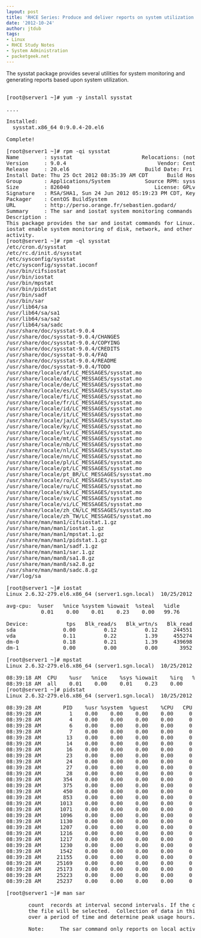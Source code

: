 ```yaml
---
layout: post
title: 'RHCE Series: Produce and deliver reports on system utilization'
date: '2012-10-24'
author: jtdub
tags:
- Linux
- RHCE Study Notes
- System Administration
- packetgeek.net
---
```


The sysstat package provides several utilities for system monitoring and generating reports based upon system utilization.
<br/>
<br/>
<pre>[root@server1 ~]# yum -y install sysstat<br/><br/>....<br/><br/>Installed:<br/>  sysstat.x86_64 0:9.0.4-20.el6                                                                                             <br/><br/>Complete!<br/><br/>[root@server1 ~]# rpm -qi sysstat<br/>Name        : sysstat                      Relocations: (not relocatable)<br/>Version     : 9.0.4                             Vendor: CentOS<br/>Release     : 20.el6                        Build Date: Fri 22 Jun 2012 05:12:35 AM CDT<br/>Install Date: Thu 25 Oct 2012 08:35:39 AM CDT      Build Host: c6b7.bsys.dev.centos.org<br/>Group       : Applications/System           Source RPM: sysstat-9.0.4-20.el6.src.rpm<br/>Size        : 826040                           License: GPLv2+<br/>Signature   : RSA/SHA1, Sun 24 Jun 2012 05:19:23 PM CDT, Key ID 0946fca2c105b9de<br/>Packager    : CentOS BuildSystem <http: bugs.centos.org="bugs.centos.org"><br/>URL         : http://perso.orange.fr/sebastien.godard/<br/>Summary     : The sar and iostat system monitoring commands<br/>Description :<br/>This package provides the sar and iostat commands for Linux. Sar and<br/>iostat enable system monitoring of disk, network, and other IO<br/>activity.<br/>[root@server1 ~]# rpm -ql sysstat<br/>/etc/cron.d/sysstat<br/>/etc/rc.d/init.d/sysstat<br/>/etc/sysconfig/sysstat<br/>/etc/sysconfig/sysstat.ioconf<br/>/usr/bin/cifsiostat<br/>/usr/bin/iostat<br/>/usr/bin/mpstat<br/>/usr/bin/pidstat<br/>/usr/bin/sadf<br/>/usr/bin/sar<br/>/usr/lib64/sa<br/>/usr/lib64/sa/sa1<br/>/usr/lib64/sa/sa2<br/>/usr/lib64/sa/sadc<br/>/usr/share/doc/sysstat-9.0.4<br/>/usr/share/doc/sysstat-9.0.4/CHANGES<br/>/usr/share/doc/sysstat-9.0.4/COPYING<br/>/usr/share/doc/sysstat-9.0.4/CREDITS<br/>/usr/share/doc/sysstat-9.0.4/FAQ<br/>/usr/share/doc/sysstat-9.0.4/README<br/>/usr/share/doc/sysstat-9.0.4/TODO<br/>/usr/share/locale/af/LC_MESSAGES/sysstat.mo<br/>/usr/share/locale/da/LC_MESSAGES/sysstat.mo<br/>/usr/share/locale/de/LC_MESSAGES/sysstat.mo<br/>/usr/share/locale/es/LC_MESSAGES/sysstat.mo<br/>/usr/share/locale/fi/LC_MESSAGES/sysstat.mo<br/>/usr/share/locale/fr/LC_MESSAGES/sysstat.mo<br/>/usr/share/locale/id/LC_MESSAGES/sysstat.mo<br/>/usr/share/locale/it/LC_MESSAGES/sysstat.mo<br/>/usr/share/locale/ja/LC_MESSAGES/sysstat.mo<br/>/usr/share/locale/ky/LC_MESSAGES/sysstat.mo<br/>/usr/share/locale/lv/LC_MESSAGES/sysstat.mo<br/>/usr/share/locale/mt/LC_MESSAGES/sysstat.mo<br/>/usr/share/locale/nb/LC_MESSAGES/sysstat.mo<br/>/usr/share/locale/nl/LC_MESSAGES/sysstat.mo<br/>/usr/share/locale/nn/LC_MESSAGES/sysstat.mo<br/>/usr/share/locale/pl/LC_MESSAGES/sysstat.mo<br/>/usr/share/locale/pt/LC_MESSAGES/sysstat.mo<br/>/usr/share/locale/pt_BR/LC_MESSAGES/sysstat.mo<br/>/usr/share/locale/ro/LC_MESSAGES/sysstat.mo<br/>/usr/share/locale/ru/LC_MESSAGES/sysstat.mo<br/>/usr/share/locale/sk/LC_MESSAGES/sysstat.mo<br/>/usr/share/locale/sv/LC_MESSAGES/sysstat.mo<br/>/usr/share/locale/vi/LC_MESSAGES/sysstat.mo<br/>/usr/share/locale/zh_CN/LC_MESSAGES/sysstat.mo<br/>/usr/share/locale/zh_TW/LC_MESSAGES/sysstat.mo<br/>/usr/share/man/man1/cifsiostat.1.gz<br/>/usr/share/man/man1/iostat.1.gz<br/>/usr/share/man/man1/mpstat.1.gz<br/>/usr/share/man/man1/pidstat.1.gz<br/>/usr/share/man/man1/sadf.1.gz<br/>/usr/share/man/man1/sar.1.gz<br/>/usr/share/man/man8/sa1.8.gz<br/>/usr/share/man/man8/sa2.8.gz<br/>/usr/share/man/man8/sadc.8.gz<br/>/var/log/sa<br/><br/>[root@server1 ~]# iostat<br/>Linux 2.6.32-279.el6.x86_64 (server1.sgn.local)  10/25/2012  _x86_64_ (1 CPU)<br/><br/>avg-cpu:  %user   %nice %system %iowait  %steal   %idle<br/>           0.01    0.00    0.01    0.23    0.00   99.76<br/><br/>Device:            tps   Blk_read/s   Blk_wrtn/s   Blk_read   Blk_wrtn<br/>sda               0.00         0.12         0.12     244551     239834<br/>vda               0.11         0.22         1.39     455274    2848540<br/>dm-0              0.18         0.21         1.39     439698    2848448<br/>dm-1              0.00         0.00         0.00       3952          0<br/><br/>[root@server1 ~]# mpstat <br/>Linux 2.6.32-279.el6.x86_64 (server1.sgn.local)  10/25/2012  _x86_64_ (1 CPU)<br/><br/>08:39:18 AM  CPU    %usr   %nice    %sys %iowait    %irq   %soft  %steal  %guest   %idle<br/>08:39:18 AM  all    0.01    0.00    0.01    0.23    0.00    0.00    0.00    0.00   99.76<br/>[root@server1 ~]# pidstat<br/>Linux 2.6.32-279.el6.x86_64 (server1.sgn.local)  10/25/2012  _x86_64_ (1 CPU)<br/><br/>08:39:28 AM       PID    %usr %system  %guest    %CPU   CPU  Command<br/>08:39:28 AM         1    0.00    0.00    0.00    0.00     0  init<br/>08:39:28 AM         4    0.00    0.00    0.00    0.00     0  ksoftirqd/0<br/>08:39:28 AM         6    0.00    0.00    0.00    0.00     0  watchdog/0<br/>08:39:28 AM         7    0.00    0.00    0.00    0.00     0  events/0<br/>08:39:28 AM        13    0.00    0.00    0.00    0.00     0  sync_supers<br/>08:39:28 AM        14    0.00    0.00    0.00    0.00     0  bdi-default<br/>08:39:28 AM        16    0.00    0.00    0.00    0.00     0  kblockd/0<br/>08:39:28 AM        23    0.00    0.00    0.00    0.00     0  khubd<br/>08:39:28 AM        24    0.00    0.00    0.00    0.00     0  kseriod<br/>08:39:28 AM        27    0.00    0.00    0.00    0.00     0  khungtaskd<br/>08:39:28 AM        28    0.00    0.00    0.00    0.00     0  kswapd0<br/>08:39:28 AM       354    0.00    0.00    0.00    0.00     0  kdmflush<br/>08:39:28 AM       375    0.00    0.00    0.00    0.00     0  jbd2/dm-0-8<br/>08:39:28 AM       450    0.00    0.00    0.00    0.00     0  udevd<br/>08:39:28 AM       853    0.00    0.00    0.00    0.00     0  kauditd<br/>08:39:28 AM      1013    0.00    0.00    0.00    0.00     0  flush-253:0<br/>08:39:28 AM      1071    0.00    0.00    0.00    0.00     0  auditd<br/>08:39:28 AM      1096    0.00    0.00    0.00    0.00     0  rsyslogd<br/>08:39:28 AM      1130    0.00    0.00    0.00    0.00     0  sshd<br/>08:39:28 AM      1207    0.00    0.00    0.00    0.00     0  master<br/>08:39:28 AM      1216    0.00    0.00    0.00    0.00     0  qmgr<br/>08:39:28 AM      1217    0.00    0.00    0.00    0.00     0  crond<br/>08:39:28 AM      1230    0.00    0.00    0.00    0.00     0  mingetty<br/>08:39:28 AM      1542    0.00    0.00    0.00    0.00     0  dmeventd<br/>08:39:28 AM     21155    0.00    0.00    0.00    0.00     0  xinetd<br/>08:39:28 AM     25169    0.00    0.00    0.00    0.00     0  sshd<br/>08:39:28 AM     25173    0.00    0.00    0.00    0.00     0  bash<br/>08:39:28 AM     25223    0.00    0.00    0.00    0.00     0  pickup<br/>08:39:28 AM     25237    0.00    0.00    0.00    0.00     0  pidstat<br/><br/>[root@server1 ~]# man sar<br/><br/>       count  records at interval second intervals. If the count parameter is not set, all the records saved in<br/>       the file will be selected.  Collection of data in this manner is useful  to  characterize  system  usage<br/>       over a period of time and determine peak usage hours.<br/><br/>       Note:     The sar command only reports on local activities.<br/><br/></http:></pre>